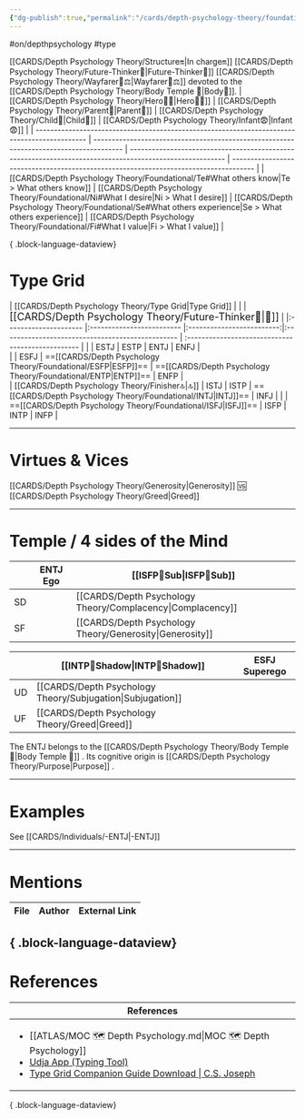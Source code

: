 ```yaml
---
{"dg-publish":true,"permalink":"/cards/depth-psychology-theory/foundational/entj/","created":"2023-01-05T15:27:16.947+01:00","updated":"2023-05-26T20:25:59.522+02:00"}
---
```


#on/depthpsychology  #type 

[[CARDS/Depth Psychology Theory/Structure🔛\|In charge🔛]] [[CARDS/Depth Psychology Theory/Future-Thinker🔮\|Future-Thinker🔮]] [[CARDS/Depth Psychology Theory/Wayfarer🌠⚖️\|Wayfarer🌠⚖️]] devoted to the [[CARDS/Depth Psychology Theory/Body Temple 🌳\|Body🌳]]. 
| [[CARDS/Depth Psychology Theory/Hero🦸‍♂️\|Hero🦸‍♂️]]                                                                                | [[CARDS/Depth Psychology Theory/Parent🤨\|Parent🤨]]                                                                           | [[CARDS/Depth Psychology Theory/Child👼\|Child👼]]                                                                                              | [[CARDS/Depth Psychology Theory/Infant😨\|Infant😨]]                                                                         |
| -------------------------------------------------------------------------------------------- | -------------------------------------------------------------------------------------- | -------------------------------------------------------------------------------------------------------- | ------------------------------------------------------------------------------------ |
| [[CARDS/Depth Psychology Theory/Foundational/Te#What others know\|Te > What others know]] | [[CARDS/Depth Psychology Theory/Foundational/Ni#What I desire\|Ni > What I desire]] | [[CARDS/Depth Psychology Theory/Foundational/Se#What others experience\|Se > What others experience]] | [[CARDS/Depth Psychology Theory/Foundational/Fi#What I value\|Fi > What I value]] |

{ .block-language-dataview}
# Type Grid 

| [[CARDS/Depth Psychology Theory/Type Grid\|Type Grid]]         |  |  | <font size="4"> [[CARDS/Depth Psychology Theory/Future-Thinker🔮\|🔮]]</font>  | 
|:--------------------- |:------------------------- |:-------------------------:|:------------------------------------------------ | :------------------------------------------------ |
|                  | ESTJ                      |           ESTP            | ENTJ                                             | ENFJ                      |   
|                    | ESFJ                      |       ==[[CARDS/Depth Psychology Theory/Foundational/ESFP\|ESFP]]==        | ==[[CARDS/Depth Psychology Theory/Foundational/ENTP\|ENTP]]==                                     | ENFP                      |  
| [[CARDS/Depth Psychology Theory/Finisher🔝\|🔝]]   | ISTJ                      |           ISTP            | ==[[CARDS/Depth Psychology Theory/Foundational/INTJ\|INTJ]]==                                     | INFJ                      | 
|                     | ==[[CARDS/Depth Psychology Theory/Foundational/ISFJ\|ISFJ]]==              |           ISFP            | INTP                                             | INFP                      |

---
# Virtues & Vices
[[CARDS/Depth Psychology Theory/Generosity\|Generosity]] 🆚 [[CARDS/Depth Psychology Theory/Greed\|Greed]] 

---
# Temple / 4 sides of the Mind
|  | ENTJ Ego          | [[ISFP🤸Sub\|ISFP🤸Sub]] |
| ------------ | ----------------- | ----------------- |
| SD           |                   | [[CARDS/Depth Psychology Theory/Complacency\|Complacency]]   |
| SF           |                   | [[CARDS/Depth Psychology Theory/Generosity\|Generosity]]     |

|     | [[INTP👤Shadow\|INTP👤Shadow]] | ESFJ Superego |
| --- | ---------------- | ------------- |
| UD  | [[CARDS/Depth Psychology Theory/Subjugation\|Subjugation]]   |               |
| UF  | [[CARDS/Depth Psychology Theory/Greed\|Greed]]   |               |

The ENTJ belongs to the [[CARDS/Depth Psychology Theory/Body Temple 🌳\|Body Temple 🌳]]   .
Its cognitive origin is [[CARDS/Depth Psychology Theory/Purpose\|Purpose]] .

---
# Examples 
See [[CARDS/Individuals/-ENTJ\|-ENTJ]] 

---
# Mentions
| File | Author | External Link |
| ---- | ------ | ------------- |

{ .block-language-dataview}
---
# References
| References                                                                                                                                                                                                                                                           |
| -------------------------------------------------------------------------------------------------------------------------------------------------------------------------------------------------------------------------------------------------------------------- |
| <ul><li>[[ATLAS/MOC 🗺️ Depth Psychology.md\\|MOC 🗺️ Depth Psychology]]</li><li>[Udja App (Typing Tool)](https://www.udja.app/#/)</li><li>[Type Grid Companion Guide Download \\| C.S. Joseph](https://csjoseph.life/type-grid-companion-guide-download/)</li></ul> |

{ .block-language-dataview}







